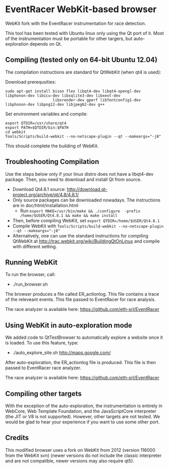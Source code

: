 EventRacer WebKit-based browser
===============================

WebKit fork with the EventRacer instrumentation for race detection.


This tool has been tested with Ubuntu linux only using the Qt port of it. Most of the instrumentation must be
portable for other targers, but auto-exploration depends on Qt.


Compiling (tested only on 64-bit Ubuntu 12.04)
----------------------------------------------

The compilation instructions are standard for QtWebKit (when qt4 is used):

Download prerequsities:

```
sudo apt-get install bison flex libqt4-dev libqt4-opengl-dev libphonon-dev libicu-dev libsqlite3-dev libxext-dev 
                     libxrender-dev gperf libfontconfig1-dev libphonon-dev libpng12-dev libjpeg62-dev g++
```

Set environment variables and compile:

```
export QTDIR=/usr/share/qt4
export PATH=$QTDIR/bin:$PATH
cd webkit
Tools/Scripts/build-webkit --no-netscape-plugin --qt --makeargs="-j8"
```
This should complete the building of WebKit. 


Troubleshooting Compilation
---------------------------

Use the steps below only if your linux distro does not have a libqt4-dev package. Then, you need to download and install Qt from source.
 * Download Qt4.8.1 source: http://download.qt-project.org/archive/qt/4.8/4.8.1/
 * Only source packages can be downloaded nowadays. The instructions are in doc/html/installation.html
    * Run ```export MAKE=/usr/bin/make && ./configure  -prefix /home/$USER/Qt4.8.1 && make && make install```
 * Then, before compiling WebKit, set ```export QTDIR=/home/$USER/Qt4.8.1```
 * Compile WebKit with ``` Tools/Scripts/build-webkit --no-netscape-plugin --qt --makeargs="-j8" ```
 * Alternatively, one can use the standard instructions for compiling QtWebKit at
http://trac.webkit.org/wiki/BuildingQtOnLinux and compile with different setting.

Running WebKit
--------------

To run the browser, call:
   * ./run_browser.sh

The browser produces a file called ER_actionlog. This file contains a trace of the releveant events. This file
passed to EventRacer for race analysis. 

The race analyzer is available here: https://github.com/eth-srl/EventRacer

Using WebKit in auto-exploration mode
-------------------------------------

We added code to QtTestBrowser to automatically explore a website once it is loaded. To use this feature, type:

   * ./auto_explore_site.sh http://maps.google.com/

After auto-exploration, the ER_actionlog file is produced. This file is then passed to EventRacer race analyzer.

The race analyzer is available here: https://github.com/eth-srl/EventRacer

Compiling other targets
-----------------------

With the exception of the auto-exploration, the instrumentation is entirely in WebCore, Web Template Foundation, and
the JavaScriptCore interpreter (the JIT or V8 is not supported). However, other targets are not
tested. We would be glad to hear your experience if you want to use some other port.

Credits
-------

This modified browser uses a fork on WebKit from 2012 (version 116000 from the WebKit svn)
(newer versions do not include the classic interpreter and are not compatible, newer versions may also require qt5).
